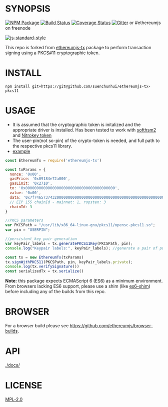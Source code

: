 # SYNOPSIS 
[![NPM Package](https://img.shields.io/npm/v/ethereumjs-tx.svg?style=flat-square)](https://www.npmjs.org/package/ethereumjs-tx)
[![Build Status](https://img.shields.io/travis/ethereumjs/ethereumjs-tx.svg?branch=master&style=flat-square)](https://travis-ci.org/ethereumjs/ethereumjs-tx)
[![Coverage Status](https://img.shields.io/coveralls/ethereumjs/ethereumjs-tx.svg?style=flat-square)](https://coveralls.io/r/ethereumjs/ethereumjs-tx)
[![Gitter](https://img.shields.io/gitter/room/ethereum/ethereumjs-lib.svg?style=flat-square)](https://gitter.im/ethereum/ethereumjs-lib) or #ethereumjs on freenode  

[![js-standard-style](https://cdn.rawgit.com/feross/standard/master/badge.svg)](https://github.com/feross/standard)  

This repo is forked from [ethereumjs-tx](https://github.com/ethereumjs/ethereumjs-tx) package to perform transaction signing using a PKCS#11 cryptographic token.

# INSTALL
`npm install git+https://git@github.com/suenchunhui/ethereumjs-tx-pkcs11`

# USAGE
  - It is assumed that the cryptographic token is initalized and the appropriate driver is installed. Has been tested to work with [softhsm2](https://github.com/opendnssec/SoftHSMv2) and [Nitrokey token](https://shop.nitrokey.com/shop/product/nitrokey-hsm-7)
  - The user-pin(not so-pin) of the crypto-token is needed, and full path to the respective pkcs11 library.
  - [example](https://github.com/ethereumjs/ethereumjs-tx/blob/master/examples/transactions.js)

```javascript
const EthereumTx = require('ethereumjs-tx')

const txParams = {
  nonce: '0x00',
  gasPrice: '0x09184e72a000', 
  gasLimit: '0x2710',
  to: '0x0000000000000000000000000000000000000000', 
  value: '0x00', 
  data: '0x7f7465737432000000000000000000000000000000000000000000000000000000600057',
  // EIP 155 chainId - mainnet: 1, ropsten: 3
  chainId: 3
}

//PKCS parameters
var PKCSPath = "/usr/lib/x86_64-linux-gnu/pkcs11/opensc-pkcs11.so";
var pin = "USERPIN";

//persistent key pair generation
var keyPair_labels = tx.generatePKCS11Key(PKCSPath, pin);
console.log("Keypair labels:", keyPair_labels);	//generate a pair of public and private key label

const tx = new EthereumTx(txParams)
tx.signWithPKCS11(PKCSPath, pin, keyPair_labels.private);
console.log(tx.verifySignature())
const serializedTx = tx.serialize()
```

**Note:** this package expects ECMAScript 6 (ES6) as a minimum environment. From browsers lacking ES6 support, please use a shim (like [es6-shim](https://github.com/paulmillr/es6-shim)) before including any of the builds from this repo.


# BROWSER  
For a browser build please see https://github.com/ethereumjs/browser-builds.

# API
[./docs/](./docs/index.md)

# LICENSE
[MPL-2.0](https://tldrlegal.com/license/mozilla-public-license-2.0-(mpl-2))
